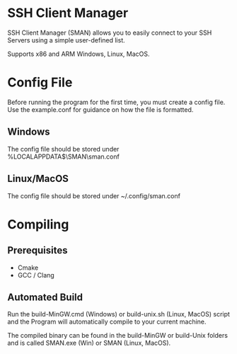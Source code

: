# SSH Client Manager

SSH Client Manager (SMAN) allows you to easily connect to your SSH Servers using a simple user-defined list.

Supports x86 and ARM Windows, Linux, MacOS.

# Config File
Before running the program for the first time, you must create a config file. Use the example.conf for guidance on how the file is formatted.

## Windows
The config file should be stored under %LOCALAPPDATA$\SMAN\sman.conf

## Linux/MacOS
The config file should be stored under ~/.config/sman.conf

# Compiling

## Prerequisites
- Cmake
- GCC / Clang

## Automated Build
Run the build-MinGW.cmd (Windows) or build-unix.sh (Linux, MacOS) script and the Program will automatically compile to your current machine.

The compiled binary can be found in the build-MinGW or build-Unix folders and is called SMAN.exe (Win) or SMAN (Linux, MacOS).
